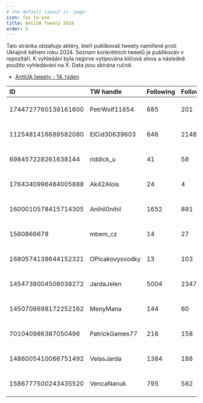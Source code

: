 ```yaml
---
# the default layout is 'page'
icon: fas fa-poo
title: AntiUA Tweety 2024
order: 5
---
```


Tato stránka obsahuje aktéry, kteří publikovali tweety namířené proti Ukrajině během roku 2024. Seznam konkrétních tweetů je publikován v repozitáři. K vyhledání byla nejprve vytipována klíčová slova a následně použito vyhledávání na X. Data jsou sbírána ručně.


-  [AntiUA tweety - 14. týden](https://github.com/jvetvicka/AntiUA-Tweets/blob/5da97f2f8df1650520d14213062ffc8de3cc165c/14-week.md)


| ID                  | TW handle       | Following | Followers | join_datetime           |
| :------------------ | :-------------- | :-------- | :-------- | ----------------------- |
| 1744727760139161600 | PetrWolf11654   | 685       | 201       | 2024-01-09 14:28:32 UTC |
| 1125481416689582080 | ElCid30639603   | 646       | 2148      | 2019-05-06 19:24:14 UTC |
| 698457228261638144  | riddick_u       | 41        | 58        | 2016-02-13 10:42:34 UTC |
| 1764340996484005888 | Ak42Alois       | 24        | 4         | 2024-03-03 17:40:12 UTC |
| 1600010578415714305 | Anihil0nihil    | 1652      | 891       | 2022-12-06 06:14:20 UTC |
| 1560866678          | mbem_cz         | 14        | 27        | 2013-07-01 15:59:37 UTC |
| 1680574138644152321 | OPicakovysvodky | 13        | 103       | 2023-07-16 13:44:52 UTC |
| 1454738004506038272 | JardaJelen      | 5004      | 2347      | 2021-10-31 09:13:21 UTC |
| 1450706698172252162 | MenyMana        | 144       | 60        | 2021-10-20 06:14:42 UTC |
| 701040986387050496  | PatrickGames77  | 216       | 158       | 2016-02-20 13:49:30 UTC |
| 1486005410066751492 | VelasJarda      | 1384      | 188       | 2022-01-25 15:58:15 UTC |
| 1586777500243435520 | VencaNanuk      | 795       | 582       | 2022-10-30 17:51:15 UTC |
